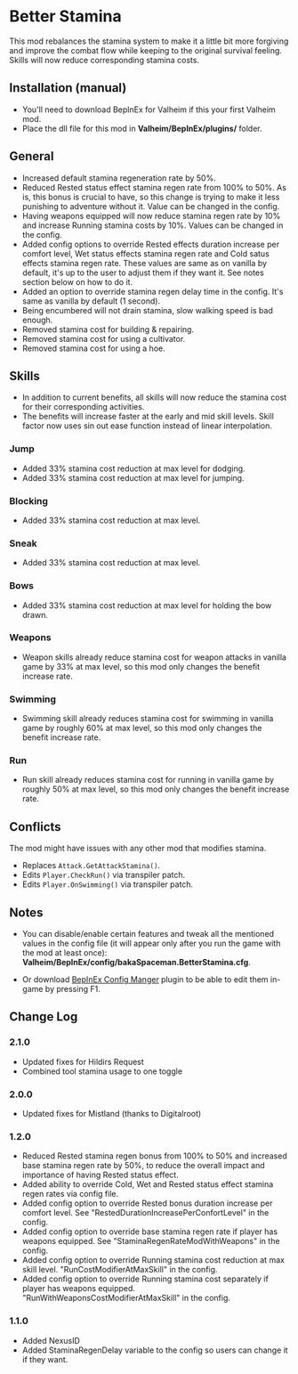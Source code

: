 # Better Stamina
This mod rebalances the stamina system to make it a little bit more forgiving and improve the combat flow while keeping to the original survival feeling. Skills will now reduce corresponding stamina costs.

## Installation (manual)
- You'll need to download BepInEx for Valheim﻿ if this your first Valheim mod.
- Place the dll file for this mod in **Valheim/BepInEx/plugins/** folder.

## General
- Increased default stamina regeneration rate by 50%.
- Reduced Rested status effect stamina regen rate from 100% to 50%. As is, this bonus is crucial to have, so this change is trying to make it less punishing to adventure without it. Value can be changed in the config.
- Having weapons equipped will now reduce stamina regen rate by 10% and increase Running stamina costs by 10%. Values can be changed in the config.
- Added config options to override Rested effects duration increase per comfort level, Wet status effects stamina regen rate and Cold satus effects stamina regen rate. These values are same as on vanilla by default, it's up to the user to adjust them if they want it. See notes section below on how to do it.
- Added an option to override stamina regen delay time in the config. It's same as vanilla by default (1 second).
- Being encumbered will not drain stamina, slow walking speed is bad enough.
- Removed stamina cost for building & repairing.
- Removed stamina cost for using a cultivator.
- Removed stamina cost for using a hoe.

## Skills
- In addition to current benefits, all skills will now reduce the stamina cost for their corresponding activities.
- The benefits will increase faster at the early and mid skill levels. Skill factor now uses sin out ease function instead of linear interpolation.

### Jump
- Added 33% stamina cost reduction at max level for dodging.
- Added 33% stamina cost reduction at max level for jumping.
### Blocking
- Added 33% stamina cost reduction at max level.
### Sneak
- Added 33% stamina cost reduction at max level.
### Bows
- Added 33% stamina cost reduction at max level for holding the bow drawn.
### Weapons
- Weapon skills already reduce stamina cost for weapon attacks in vanilla game by 33% at max level, so this mod only changes the benefit increase rate.
### Swimming
- Swimming skill already reduces stamina cost for swimming in vanilla game by roughly 60% at max level, so this mod only changes the benefit increase rate.
### Run
- Run skill already reduces stamina cost for running in vanilla game by roughly 50% at max level, so this mod only changes the benefit increase rate.

## Conflicts
The mod might have issues with any other mod that modifies stamina.

- Replaces `Attack.GetAttackStamina()`.
- Edits `Player.CheckRun()` via transpiler patch.
- Edits `Player.OnSwimming()` via transpiler patch.

## Notes
- You can disable/enable certain features and tweak all the mentioned values in the config file (it will appear only after you run the game with the mod at least once): **Valheim/BepInEx/config/bakaSpaceman.BetterStamina.cfg**.

- Or download [BepInEx Config Manger](https://github.com/BepInEx/BepInEx.ConfigurationManager/releases)﻿ plugin to be able to edit them in-game by pressing F1.

## Change Log
### 2.1.0
- Updated fixes for Hildirs Request
- Combined tool stamina usage to one toggle
### 2.0.0
- Updated fixes for Mistland (thanks to Digitalroot)
### 1.2.0
- Reduced Rested stamina regen bonus from 100% to 50% and increased base stamina regen rate by 50%, to reduce the overall impact and importance of having Rested status effect.
- Added ability to override Cold, Wet and Rested status effect stamina regen rates via config file.
- Added config option to override Rested bonus duration increase per comfort level. See "RestedDurationIncreasePerConfortLevel" in the config.
- Added config option to override base stamina regen rate if player has weapons equipped. See "StaminaRegenRateModWithWeapons" in the config.
- Added config option to override Running stamina cost reduction at max skill level. "RunCostModifierAtMaxSkill" in the config.
- Added config option to override Running stamina cost separately if player has weapons equipped. "RunWithWeaponsCostModifierAtMaxSkill" in the config.
### 1.1.0
- Added NexusID
- Added StaminaRegenDelay variable to the config so users can change it if they want.
